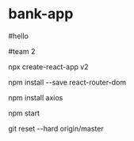 # bank-app
#hello

#team 2

npx create-react-app v2

npm install --save react-router-dom

npm install axios

npm start

git reset --hard origin/master
